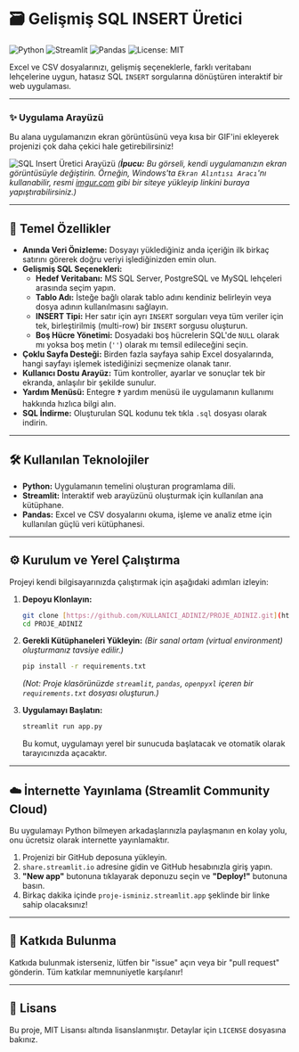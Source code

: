 # 🗃️ Gelişmiş SQL INSERT Üretici

![Python](https://img.shields.io/badge/Python-3.8%2B-blue?style=for-the-badge&logo=python)
![Streamlit](https://img.shields.io/badge/Streamlit-1.30%2B-red?style=for-the-badge&logo=streamlit)
![Pandas](https://img.shields.io/badge/Pandas-2.0%2B-green?style=for-the-badge&logo=pandas)
![License: MIT](https://img.shields.io/badge/License-MIT-yellow?style=for-the-badge)

Excel ve CSV dosyalarınızı, gelişmiş seçeneklerle, farklı veritabanı lehçelerine uygun, hatasız SQL `INSERT` sorgularına dönüştüren interaktif bir web uygulaması.

---

### ✨ Uygulama Arayüzü

Bu alana uygulamanızın ekran görüntüsünü veya kısa bir GIF'ini ekleyerek projenizi çok daha çekici hale getirebilirsiniz!

![SQL Insert Üretici Arayüzü](https://i.imgur.com/E5J0nua.png)
*(**İpucu:** Bu görseli, kendi uygulamanızın ekran görüntüsüyle değiştirin. Örneğin, Windows'ta `Ekran Alıntısı Aracı`'nı kullanabilir, resmi [imgur.com](https://imgur.com/upload) gibi bir siteye yükleyip linkini buraya yapıştırabilirsiniz.)*

---

## 🚀 Temel Özellikler

* **Anında Veri Önizleme:** Dosyayı yüklediğiniz anda içeriğin ilk birkaç satırını görerek doğru veriyi işlediğinizden emin olun.
* **Gelişmiş SQL Seçenekleri:**
    * **Hedef Veritabanı:** MS SQL Server, PostgreSQL ve MySQL lehçeleri arasında seçim yapın.
    * **Tablo Adı:** İsteğe bağlı olarak tablo adını kendiniz belirleyin veya dosya adının kullanılmasını sağlayın.
    * **INSERT Tipi:** Her satır için ayrı `INSERT` sorguları veya tüm veriler için tek, birleştirilmiş (multi-row) bir `INSERT` sorgusu oluşturun.
    * **Boş Hücre Yönetimi:** Dosyadaki boş hücrelerin SQL'de `NULL` olarak mı yoksa boş metin (`''`) olarak mı temsil edileceğini seçin.
* **Çoklu Sayfa Desteği:** Birden fazla sayfaya sahip Excel dosyalarında, hangi sayfayı işlemek istediğinizi seçmenize olanak tanır.
* **Kullanıcı Dostu Arayüz:** Tüm kontroller, ayarlar ve sonuçlar tek bir ekranda, anlaşılır bir şekilde sunulur.
* **Yardım Menüsü:** Entegre `❓` yardım menüsü ile uygulamanın kullanımı hakkında hızlıca bilgi alın.
* **SQL İndirme:** Oluşturulan SQL kodunu tek tıkla `.sql` dosyası olarak indirin.

---

## 🛠️ Kullanılan Teknolojiler

* **Python:** Uygulamanın temelini oluşturan programlama dili.
* **Streamlit:** İnteraktif web arayüzünü oluşturmak için kullanılan ana kütüphane.
* **Pandas:** Excel ve CSV dosyalarını okuma, işleme ve analiz etme için kullanılan güçlü veri kütüphanesi.

---

## ⚙️ Kurulum ve Yerel Çalıştırma

Projeyi kendi bilgisayarınızda çalıştırmak için aşağıdaki adımları izleyin:

1.  **Depoyu Klonlayın:**
    ```bash
    git clone [https://github.com/KULLANICI_ADINIZ/PROJE_ADINIZ.git](https://github.com/KULLANICI_ADINIZ/PROJE_ADINIZ.git)
    cd PROJE_ADINIZ
    ```

2.  **Gerekli Kütüphaneleri Yükleyin:**
    *(Bir sanal ortam (virtual environment) oluşturmanız tavsiye edilir.)*
    ```bash
    pip install -r requirements.txt
    ```
    *(Not: Proje klasörünüzde `streamlit`, `pandas`, `openpyxl` içeren bir `requirements.txt` dosyası oluşturun.)*

3.  **Uygulamayı Başlatın:**
    ```bash
    streamlit run app.py
    ```
    Bu komut, uygulamayı yerel bir sunucuda başlatacak ve otomatik olarak tarayıcınızda açacaktır.

---

## ☁️ İnternette Yayınlama (Streamlit Community Cloud)

Bu uygulamayı Python bilmeyen arkadaşlarınızla paylaşmanın en kolay yolu, onu ücretsiz olarak internette yayınlamaktır.

1.  Projenizi bir GitHub deposuna yükleyin.
2.  `share.streamlit.io` adresine gidin ve GitHub hesabınızla giriş yapın.
3.  **"New app"** butonuna tıklayarak deponuzu seçin ve **"Deploy!"** butonuna basın.
4.  Birkaç dakika içinde `proje-isminiz.streamlit.app` şeklinde bir linke sahip olacaksınız!

---

## 🤝 Katkıda Bulunma

Katkıda bulunmak isterseniz, lütfen bir "issue" açın veya bir "pull request" gönderin. Tüm katkılar memnuniyetle karşılanır!

---

## 📄 Lisans

Bu proje, MIT Lisansı altında lisanslanmıştır. Detaylar için `LICENSE` dosyasına bakınız.
